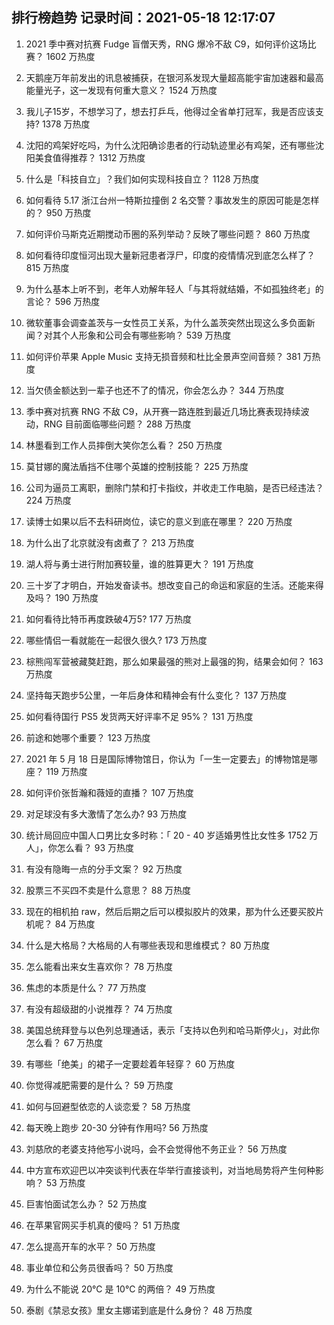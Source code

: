 
## 排行榜趋势 记录时间：2021-05-18 12:17:07
  
  1. 2021 季中赛对抗赛 Fudge 盲僧天秀，RNG 爆冷不敌 C9，如何评价这场比赛？ 1602 万热度
    
  2. 天鹅座万年前发出的讯息被捕获，在银河系发现大量超高能宇宙加速器和最高能量光子，这一发现有何重大意义？ 1524 万热度
    
  3. 我儿子15岁，不想学习了，想去打乒乓，他得过全省单打冠军，我是否应该支持? 1378 万热度
    
  4. 沈阳的鸡架好吃吗，为什么沈阳确诊患者的行动轨迹里必有鸡架，还有哪些沈阳美食值得推荐？ 1312 万热度
    
  5. 什么是「科技自立」？我们如何实现科技自立？ 1128 万热度
    
  6. 如何看待 5.17 浙江台州一特斯拉撞倒 2 名交警？事故发生的原因可能是怎样的？ 950 万热度
    
  7. 如何评价马斯克近期搅动币圈的系列举动？反映了哪些问题？ 860 万热度
    
  8. 如何看待印度恒河出现大量新冠患者浮尸，印度的疫情情况到底怎么样了？ 815 万热度
    
  9. 为什么基本上听不到，老年人劝解年轻人「与其将就结婚，不如孤独终老」的言论？ 596 万热度
    
  10. 微软董事会调查盖茨与一女性员工关系，为什么盖茨突然出现这么多负面新闻？对其个人形象和公司会有哪些影响？ 539 万热度
    
  11. 如何评价苹果 Apple Music 支持无损音频和杜比全景声空间音频？ 381 万热度
    
  12. 当欠债金额达到一辈子也还不了的情况，你会怎么办？ 344 万热度
    
  13. 季中赛对抗赛 RNG 不敌 C9，从开赛一路连胜到最近几场比赛表现持续波动，RNG 目前面临哪些问题？ 288 万热度
    
  14. 林墨看到工作人员摔倒大笑你怎么看？ 250 万热度
    
  15. 莫甘娜的魔法盾挡不住哪个英雄的控制技能？ 225 万热度
    
  16. 公司为逼员工离职，删除门禁和打卡指纹，并收走工作电脑，是否已经违法？ 224 万热度
    
  17. 读博士如果以后不去科研岗位，读它的意义到底在哪里？ 220 万热度
    
  18. 为什么出了北京就没有卤煮了？ 213 万热度
    
  19. 湖人将与勇士进行附加赛较量，谁的胜算更大？ 191 万热度
    
  20. 三十岁了才明白，开始发奋读书。想改变自己的命运和家庭的生活。还能来得及吗？ 190 万热度
    
  21. 如何看待比特币再度跌破4万5? 177 万热度
    
  22. 哪些情侣一看就能在一起很久很久? 173 万热度
    
  23. 棕熊闯军营被藏獒赶跑，那么如果最强的熊对上最强的狗，结果会如何？ 163 万热度
    
  24. 坚持每天跑步5公里，一年后身体和精神会有什么变化？ 137 万热度
    
  25. 如何看待国行 PS5 发货两天好评率不足 95%？ 131 万热度
    
  26. 前途和她哪个重要？ 123 万热度
    
  27. 2021 年 5 月 18 日是国际博物馆日，你认为「一生一定要去」的博物馆是哪座？ 119 万热度
    
  28. 如何评价张哲瀚和薇娅的直播？ 107 万热度
    
  29. 对足球没有多大激情了怎么办? 93 万热度
    
  30. 统计局回应中国人口男比女多时称：「 20 - 40 岁适婚男性比女性多 1752 万人」，你怎么看？ 93 万热度
    
  31. 有没有隐晦一点的分手文案？ 92 万热度
    
  32. 股票三不买四不卖是什么意思？ 88 万热度
    
  33. 现在的相机拍 raw，然后后期之后可以模拟胶片的效果，那为什么还要买胶片机呢？ 84 万热度
    
  34. 什么是大格局？大格局的人有哪些表现和思维模式？ 80 万热度
    
  35. 怎么能看出来女生喜欢你？ 78 万热度
    
  36. 焦虑的本质是什么？ 77 万热度
    
  37. 有没有超级甜的小说推荐？ 74 万热度
    
  38. 美国总统拜登与以色列总理通话，表示「支持以色列和哈马斯停火」，对此你怎么看？ 67 万热度
    
  39. 有哪些「绝美」的裙子一定要趁着年轻穿？ 60 万热度
    
  40. 你觉得减肥需要的是什么？ 59 万热度
    
  41. 如何与回避型依恋的人谈恋爱？ 58 万热度
    
  42. 每天晚上跑步 20-30 分钟有作用吗? 56 万热度
    
  43. 刘慈欣的老婆支持他写小说吗，会不会觉得他不务正业？ 56 万热度
    
  44. 中方宣布欢迎巴以冲突谈判代表在华举行直接谈判，对当地局势将产生何种影响？ 53 万热度
    
  45. 巨害怕面试怎么办？ 52 万热度
    
  46. 在苹果官网买手机真的傻吗？ 51 万热度
    
  47. 怎么提高开车的水平？ 50 万热度
    
  48. 事业单位和公务员很香吗？ 50 万热度
    
  49. 为什么不能说 20℃ 是 10℃ 的两倍？ 49 万热度
    
  50. 泰剧《禁忌女孩》里女主娜诺到底是什么身份？ 48 万热度
    